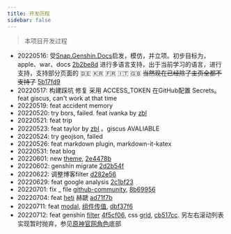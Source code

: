 ```yaml
---
title: 开发历程
sidebar: false
---
```


> 本项目开发过程

- 20220516: 受[Snap.Genshin.Docs][Snap]启发，模仿，并立项。初步目标为，apple、war、docs [2b2be8d] 进行多语言支持，出于当前学习的语言，进行支持，支持部分页面的 🇩🇪 🇰🇷
  🇫🇷 🇮🇹 🇬🇧 ~~当然现在已经除了主页全都不支持了~~ [5b17fd9]
- 20220517: 构建踩坑 修复 采用 ACCESS_TOKEN 在GitHub配置 Secrets。feat giscus, can't work at that time
- 20220519: feat accident memory
- 20220520: try bors, failed. feat ivanka by [zbl]
- 20220521: feat trip
- 20220523: feat taylor by [zbl] 。giscus AVALIABLE
- 20220524: try geojson, failed
- 20220526: feat markdown plugin, markdown-it-katex
- 20220531: feat blog
- 20220601: new [theme], [2e4478b]
- 20220602: genshin migrate [2d2b54f]
- 20220622: 调整博客filter [d282e56]
- 20220629: feat google analysis [2c1bf23]
- 20220701: fix _ file [github-community], [8b69956]
- 20220704: feat [heti] 赫蹏 [ad71f7b]
- 20220711: feat [modal], [组件传值][vue组件传值], [dbf37f6]
- 20220712: feat genshin [filter][filter-obj] [4f5cf06], css [grid], [cb517cc]. 另左右滚动列表实现暂时抛弃，参见[原神官网角色]底部

[zbl]: https://github.com/zbl5337
[Snap]: https://github.com/DGP-Studio/Snap.Genshin.Docs
[theme]: https://github.com/vuepress-theme-hope/vuepress-theme-hope
[filter-obj]: https://stackoverflow.com/questions/5072136/javascript-filter-for-objects
[grid]: https://www.runoob.com/css3/css-grid.html
[github-community]: https://github.com/orgs/github-community/discussions/19794
[heti]: https://github.com/sivan/heti
[vue组件传值]: https://segmentfault.com/a/1190000022700216
[原神官网角色]: https://genshin.hoyoverse.com/en/character/mondstadt?char=0
[modal]: https://staging-cn.vuejs.org/examples/#modal

[2b2be8d]: https://github.com/DrAugus/draugus.github.io/commit/2b2be8d34dcb6890822aadce20e7f5cd15a2764e
[5b17fd9]: https://github.com/DrAugus/draugus.github.io/commit/5b17fd914da6e0aa75ba2a4def7e61af98fdb69d
[2e4478b]: https://github.com/DrAugus/draugus.github.io/commit/2e4478b2bd59857655280997284f6929e1087331
[2d2b54f]: https://github.com/DrAugus/draugus.github.io/commit/2d2b54f624fc06a5e89bc7f9f3566f8962aaeb9a
[d282e56]: https://github.com/DrAugus/draugus.github.io/commit/d282e56360192491534e32d2789ea9f3356f33f1
[2c1bf23]: https://github.com/DrAugus/draugus.github.io/commit/2c1bf23f0a65ff75d2c376836c232bdc59872cda
[8b69956]: https://github.com/DrAugus/draugus.github.io/commit/8b69956d49b2226f545a6d483eacce46185deb0e
[ad71f7b]: https://github.com/DrAugus/draugus.github.io/commit/ad71f7b11e0d3ba6d928f3d41a55017fae60b5b5
[dbf37f6]: https://github.com/DrAugus/draugus.github.io/commit/dbf37f69699ce925a6c4290972b251084fbd33f0
[cb517cc]: https://github.com/DrAugus/draugus.github.io/commit/cb517ccf14163f48c10daf0bf139d2bd91b94cb7
[4f5cf06]: https://github.com/DrAugus/draugus.github.io/commit/4f5cf068cbb55cea51b65a83a5b462a9b15e1eb7
